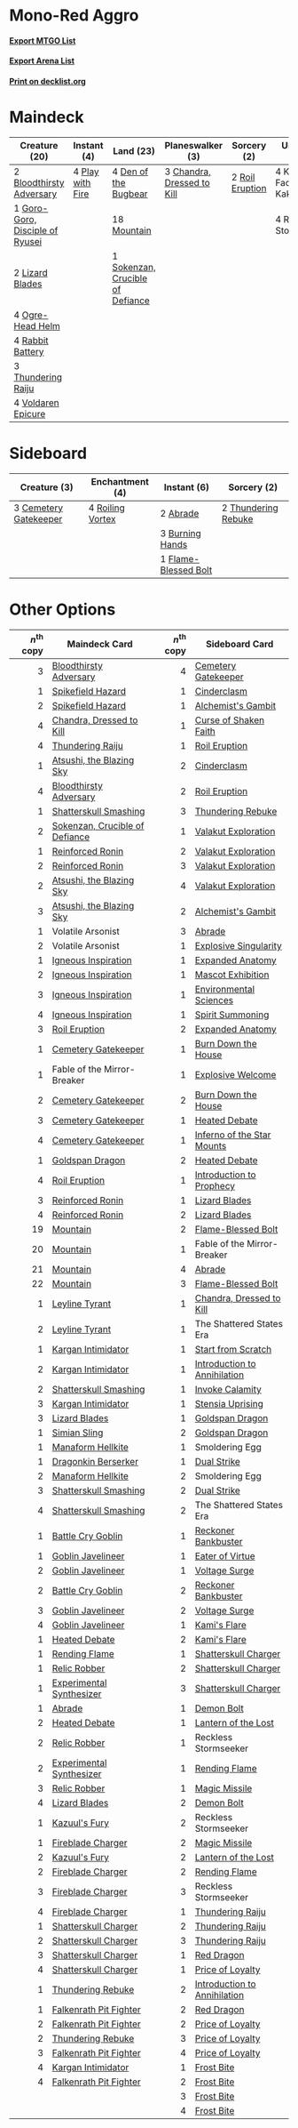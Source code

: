 # Mono-Red Aggro

#### [Export MTGO List](../collection/Mono-Red%20Aggro/Mono-Red%20Aggro.txt)
#### [Export Arena List](../collection/Mono-Red%20Aggro/Mono-Red%20Aggro_arena.txt)
#### [Print on decklist.org](http://decklist.org/?deckmain=2%09Bloodthirsty%20Adversary%0A3%09Chandra,%20Dressed%20to%20Kill%0A4%09Den%20of%20the%20Bugbear%0A1%09Goro-Goro,%20Disciple%20of%20Ryusei%0A4%09Kumano%20Faces%20Kakkazan%0A2%09Lizard%20Blades%0A18%09Mountain%0A4%09Ogre-Head%20Helm%0A4%09Play%20with%20Fire%0A4%09Rabbit%20Battery%0A4%09Reckless%20Stormseeker%0A2%09Roil%20Eruption%0A1%09Sokenzan,%20Crucible%20of%20Defiance%0A3%09Thundering%20Raiju%0A4%09Voldaren%20Epicure&deckside=2%09Abrade%0A3%09Burning%20Hands%0A3%09Cemetery%20Gatekeeper%0A1%09Flame-Blessed%20Bolt%0A4%09Roiling%20Vortex%0A2%09Thundering%20Rebuke)
# Maindeck

|                                              Creature (20)                                               |                                        Instant (4)                                        |                                                 Land (23)                                                 |                                          Planeswalker (3)                                           |                                       Sorcery (2)                                        |      Unknown (8)      |
|----------------------------------------------------------------------------------------------------------|-------------------------------------------------------------------------------------------|-----------------------------------------------------------------------------------------------------------|-----------------------------------------------------------------------------------------------------|------------------------------------------------------------------------------------------|-----------------------|
|2 [Bloodthirsty Adversary](http://gatherer.wizards.com/Pages/Card/Details.aspx?multiverseid=534905)       |4 [Play with Fire](http://gatherer.wizards.com/Pages/Card/Details.aspx?multiverseid=534933)|4 [Den of the Bugbear](http://gatherer.wizards.com/Pages/Card/Details.aspx?multiverseid=527541)            |3 [Chandra, Dressed to Kill](http://gatherer.wizards.com/Pages/Card/Details.aspx?multiverseid=541004)|2 [Roil Eruption](http://gatherer.wizards.com/Pages/Card/Details.aspx?multiverseid=491796)|4 Kumano Faces Kakkazan|
|1 [Goro-Goro, Disciple of Ryusei](http://gatherer.wizards.com/Pages/Card/Details.aspx?multiverseid=548448)|                                                                                           |18 [Mountain](http://gatherer.wizards.com/Pages/Card/Details.aspx?multiverseid=439859)                     |                                                                                                     |                                                                                          |4 Reckless Stormseeker |
|2 [Lizard Blades](http://gatherer.wizards.com/Pages/Card/Details.aspx?multiverseid=548457)                |                                                                                           |1 [Sokenzan, Crucible of Defiance](http://gatherer.wizards.com/Pages/Card/Details.aspx?multiverseid=548589)|                                                                                                     |                                                                                          |                       |
|4 [Ogre-Head Helm](http://gatherer.wizards.com/Pages/Card/Details.aspx?multiverseid=548459)               |                                                                                           |                                                                                                           |                                                                                                     |                                                                                          |                       |
|4 [Rabbit Battery](http://gatherer.wizards.com/Pages/Card/Details.aspx?multiverseid=548461)               |                                                                                           |                                                                                                           |                                                                                                     |                                                                                          |                       |
|3 [Thundering Raiju](http://gatherer.wizards.com/Pages/Card/Details.aspx?multiverseid=548471)             |                                                                                           |                                                                                                           |                                                                                                     |                                                                                          |                       |
|4 [Voldaren Epicure](http://gatherer.wizards.com/Pages/Card/Details.aspx?multiverseid=541041)             |                                                                                           |                                                                                                           |                                                                                                     |                                                                                          |                       |


# Sideboard

|                                          Creature (3)                                          |                                      Enchantment (4)                                      |                                          Instant (6)                                          |                                         Sorcery (2)                                          |
|------------------------------------------------------------------------------------------------|-------------------------------------------------------------------------------------------|-----------------------------------------------------------------------------------------------|----------------------------------------------------------------------------------------------|
|3 [Cemetery Gatekeeper](http://gatherer.wizards.com/Pages/Card/Details.aspx?multiverseid=541003)|4 [Roiling Vortex](http://gatherer.wizards.com/Pages/Card/Details.aspx?multiverseid=491797)|2 [Abrade](http://gatherer.wizards.com/Pages/Card/Details.aspx?multiverseid=430772)            |2 [Thundering Rebuke](http://gatherer.wizards.com/Pages/Card/Details.aspx?multiverseid=491814)|
|                                                                                                |                                                                                           |3 [Burning Hands](http://gatherer.wizards.com/Pages/Card/Details.aspx?multiverseid=527422)     |                                                                                              |
|                                                                                                |                                                                                           |1 [Flame-Blessed Bolt](http://gatherer.wizards.com/Pages/Card/Details.aspx?multiverseid=541014)|                                                                                              |


# Other Options

|*n*<sup>th</sup> copy|                                              Maindeck Card                                              |*n*<sup>th</sup> copy|                                            Sideboard Card                                             |
|--------------------:|---------------------------------------------------------------------------------------------------------|--------------------:|-------------------------------------------------------------------------------------------------------|
|                    3|[Bloodthirsty Adversary](http://gatherer.wizards.com/Pages/Card/Details.aspx?multiverseid=534905)        |                    4|[Cemetery Gatekeeper](http://gatherer.wizards.com/Pages/Card/Details.aspx?multiverseid=541003)         |
|                    1|[Spikefield Hazard](http://gatherer.wizards.com/Pages/Card/Details.aspx?multiverseid=491809)             |                    1|[Cinderclasm](http://gatherer.wizards.com/Pages/Card/Details.aspx?multiverseid=491776)                 |
|                    2|[Spikefield Hazard](http://gatherer.wizards.com/Pages/Card/Details.aspx?multiverseid=491809)             |                    1|[Alchemist's Gambit](http://gatherer.wizards.com/Pages/Card/Details.aspx?multiverseid=540993)          |
|                    4|[Chandra, Dressed to Kill](http://gatherer.wizards.com/Pages/Card/Details.aspx?multiverseid=541004)      |                    1|[Curse of Shaken Faith](http://gatherer.wizards.com/Pages/Card/Details.aspx?multiverseid=534910)       |
|                    4|[Thundering Raiju](http://gatherer.wizards.com/Pages/Card/Details.aspx?multiverseid=548471)              |                    1|[Roil Eruption](http://gatherer.wizards.com/Pages/Card/Details.aspx?multiverseid=491796)               |
|                    1|[Atsushi, the Blazing Sky](http://gatherer.wizards.com/Pages/Card/Details.aspx?multiverseid=548436)      |                    2|[Cinderclasm](http://gatherer.wizards.com/Pages/Card/Details.aspx?multiverseid=491776)                 |
|                    4|[Bloodthirsty Adversary](http://gatherer.wizards.com/Pages/Card/Details.aspx?multiverseid=534905)        |                    2|[Roil Eruption](http://gatherer.wizards.com/Pages/Card/Details.aspx?multiverseid=491796)               |
|                    1|[Shatterskull Smashing](http://gatherer.wizards.com/Pages/Card/Details.aspx?multiverseid=491802)         |                    3|[Thundering Rebuke](http://gatherer.wizards.com/Pages/Card/Details.aspx?multiverseid=491814)           |
|                    2|[Sokenzan, Crucible of Defiance](http://gatherer.wizards.com/Pages/Card/Details.aspx?multiverseid=548589)|                    1|[Valakut Exploration](http://gatherer.wizards.com/Pages/Card/Details.aspx?multiverseid=491820)         |
|                    1|[Reinforced Ronin](http://gatherer.wizards.com/Pages/Card/Details.aspx?multiverseid=548462)              |                    2|[Valakut Exploration](http://gatherer.wizards.com/Pages/Card/Details.aspx?multiverseid=491820)         |
|                    2|[Reinforced Ronin](http://gatherer.wizards.com/Pages/Card/Details.aspx?multiverseid=548462)              |                    3|[Valakut Exploration](http://gatherer.wizards.com/Pages/Card/Details.aspx?multiverseid=491820)         |
|                    2|[Atsushi, the Blazing Sky](http://gatherer.wizards.com/Pages/Card/Details.aspx?multiverseid=548436)      |                    4|[Valakut Exploration](http://gatherer.wizards.com/Pages/Card/Details.aspx?multiverseid=491820)         |
|                    3|[Atsushi, the Blazing Sky](http://gatherer.wizards.com/Pages/Card/Details.aspx?multiverseid=548436)      |                    2|[Alchemist's Gambit](http://gatherer.wizards.com/Pages/Card/Details.aspx?multiverseid=540993)          |
|                    1|Volatile Arsonist                                                                                        |                    3|[Abrade](http://gatherer.wizards.com/Pages/Card/Details.aspx?multiverseid=430772)                      |
|                    2|Volatile Arsonist                                                                                        |                    1|[Explosive Singularity](http://gatherer.wizards.com/Pages/Card/Details.aspx?multiverseid=548442)       |
|                    1|[Igneous Inspiration](http://gatherer.wizards.com/Pages/Card/Details.aspx?multiverseid=513584)           |                    1|[Expanded Anatomy](http://gatherer.wizards.com/Pages/Card/Details.aspx?multiverseid=513478)            |
|                    2|[Igneous Inspiration](http://gatherer.wizards.com/Pages/Card/Details.aspx?multiverseid=513584)           |                    1|[Mascot Exhibition](http://gatherer.wizards.com/Pages/Card/Details.aspx?multiverseid=513481)           |
|                    3|[Igneous Inspiration](http://gatherer.wizards.com/Pages/Card/Details.aspx?multiverseid=513584)           |                    1|[Environmental Sciences](http://gatherer.wizards.com/Pages/Card/Details.aspx?multiverseid=513477)      |
|                    4|[Igneous Inspiration](http://gatherer.wizards.com/Pages/Card/Details.aspx?multiverseid=513584)           |                    1|[Spirit Summoning](http://gatherer.wizards.com/Pages/Card/Details.aspx?multiverseid=513728)            |
|                    3|[Roil Eruption](http://gatherer.wizards.com/Pages/Card/Details.aspx?multiverseid=491796)                 |                    2|[Expanded Anatomy](http://gatherer.wizards.com/Pages/Card/Details.aspx?multiverseid=513478)            |
|                    1|[Cemetery Gatekeeper](http://gatherer.wizards.com/Pages/Card/Details.aspx?multiverseid=541003)           |                    1|[Burn Down the House](http://gatherer.wizards.com/Pages/Card/Details.aspx?multiverseid=534907)         |
|                    1|Fable of the Mirror-Breaker                                                                              |                    1|[Explosive Welcome](http://gatherer.wizards.com/Pages/Card/Details.aspx?multiverseid=513577)           |
|                    2|[Cemetery Gatekeeper](http://gatherer.wizards.com/Pages/Card/Details.aspx?multiverseid=541003)           |                    2|[Burn Down the House](http://gatherer.wizards.com/Pages/Card/Details.aspx?multiverseid=534907)         |
|                    3|[Cemetery Gatekeeper](http://gatherer.wizards.com/Pages/Card/Details.aspx?multiverseid=541003)           |                    1|[Heated Debate](http://gatherer.wizards.com/Pages/Card/Details.aspx?multiverseid=513583)               |
|                    4|[Cemetery Gatekeeper](http://gatherer.wizards.com/Pages/Card/Details.aspx?multiverseid=541003)           |                    1|[Inferno of the Star Mounts](http://gatherer.wizards.com/Pages/Card/Details.aspx?multiverseid=527438)  |
|                    1|[Goldspan Dragon](http://gatherer.wizards.com/Pages/Card/Details.aspx?multiverseid=503751)               |                    2|[Heated Debate](http://gatherer.wizards.com/Pages/Card/Details.aspx?multiverseid=513583)               |
|                    4|[Roil Eruption](http://gatherer.wizards.com/Pages/Card/Details.aspx?multiverseid=491796)                 |                    1|[Introduction to Prophecy](http://gatherer.wizards.com/Pages/Card/Details.aspx?multiverseid=513480)    |
|                    3|[Reinforced Ronin](http://gatherer.wizards.com/Pages/Card/Details.aspx?multiverseid=548462)              |                    1|[Lizard Blades](http://gatherer.wizards.com/Pages/Card/Details.aspx?multiverseid=548457)               |
|                    4|[Reinforced Ronin](http://gatherer.wizards.com/Pages/Card/Details.aspx?multiverseid=548462)              |                    2|[Lizard Blades](http://gatherer.wizards.com/Pages/Card/Details.aspx?multiverseid=548457)               |
|                   19|[Mountain](http://gatherer.wizards.com/Pages/Card/Details.aspx?multiverseid=439859)                      |                    2|[Flame-Blessed Bolt](http://gatherer.wizards.com/Pages/Card/Details.aspx?multiverseid=541014)          |
|                   20|[Mountain](http://gatherer.wizards.com/Pages/Card/Details.aspx?multiverseid=439859)                      |                    1|Fable of the Mirror-Breaker                                                                            |
|                   21|[Mountain](http://gatherer.wizards.com/Pages/Card/Details.aspx?multiverseid=439859)                      |                    4|[Abrade](http://gatherer.wizards.com/Pages/Card/Details.aspx?multiverseid=430772)                      |
|                   22|[Mountain](http://gatherer.wizards.com/Pages/Card/Details.aspx?multiverseid=439859)                      |                    3|[Flame-Blessed Bolt](http://gatherer.wizards.com/Pages/Card/Details.aspx?multiverseid=541014)          |
|                    1|[Leyline Tyrant](http://gatherer.wizards.com/Pages/Card/Details.aspx?multiverseid=491788)                |                    1|[Chandra, Dressed to Kill](http://gatherer.wizards.com/Pages/Card/Details.aspx?multiverseid=541004)    |
|                    2|[Leyline Tyrant](http://gatherer.wizards.com/Pages/Card/Details.aspx?multiverseid=491788)                |                    1|The Shattered States Era                                                                               |
|                    1|[Kargan Intimidator](http://gatherer.wizards.com/Pages/Card/Details.aspx?multiverseid=491785)            |                    1|[Start from Scratch](http://gatherer.wizards.com/Pages/Card/Details.aspx?multiverseid=513591)          |
|                    2|[Kargan Intimidator](http://gatherer.wizards.com/Pages/Card/Details.aspx?multiverseid=491785)            |                    1|[Introduction to Annihilation](http://gatherer.wizards.com/Pages/Card/Details.aspx?multiverseid=513479)|
|                    2|[Shatterskull Smashing](http://gatherer.wizards.com/Pages/Card/Details.aspx?multiverseid=491802)         |                    1|[Invoke Calamity](http://gatherer.wizards.com/Pages/Card/Details.aspx?multiverseid=548450)             |
|                    3|[Kargan Intimidator](http://gatherer.wizards.com/Pages/Card/Details.aspx?multiverseid=491785)            |                    1|[Stensia Uprising](http://gatherer.wizards.com/Pages/Card/Details.aspx?multiverseid=541036)            |
|                    3|[Lizard Blades](http://gatherer.wizards.com/Pages/Card/Details.aspx?multiverseid=548457)                 |                    1|[Goldspan Dragon](http://gatherer.wizards.com/Pages/Card/Details.aspx?multiverseid=503751)             |
|                    1|[Simian Sling](http://gatherer.wizards.com/Pages/Card/Details.aspx?multiverseid=548468)                  |                    2|[Goldspan Dragon](http://gatherer.wizards.com/Pages/Card/Details.aspx?multiverseid=503751)             |
|                    1|[Manaform Hellkite](http://gatherer.wizards.com/Pages/Card/Details.aspx?multiverseid=541028)             |                    1|Smoldering Egg                                                                                         |
|                    1|[Dragonkin Berserker](http://gatherer.wizards.com/Pages/Card/Details.aspx?multiverseid=503743)           |                    1|[Dual Strike](http://gatherer.wizards.com/Pages/Card/Details.aspx?multiverseid=503744)                 |
|                    2|[Manaform Hellkite](http://gatherer.wizards.com/Pages/Card/Details.aspx?multiverseid=541028)             |                    2|Smoldering Egg                                                                                         |
|                    3|[Shatterskull Smashing](http://gatherer.wizards.com/Pages/Card/Details.aspx?multiverseid=491802)         |                    2|[Dual Strike](http://gatherer.wizards.com/Pages/Card/Details.aspx?multiverseid=503744)                 |
|                    4|[Shatterskull Smashing](http://gatherer.wizards.com/Pages/Card/Details.aspx?multiverseid=491802)         |                    2|The Shattered States Era                                                                               |
|                    1|[Battle Cry Goblin](http://gatherer.wizards.com/Pages/Card/Details.aspx?multiverseid=527419)             |                    1|[Reckoner Bankbuster](http://gatherer.wizards.com/Pages/Card/Details.aspx?multiverseid=548568)         |
|                    1|[Goblin Javelineer](http://gatherer.wizards.com/Pages/Card/Details.aspx?multiverseid=527431)             |                    1|[Eater of Virtue](http://gatherer.wizards.com/Pages/Card/Details.aspx?multiverseid=548558)             |
|                    2|[Goblin Javelineer](http://gatherer.wizards.com/Pages/Card/Details.aspx?multiverseid=527431)             |                    1|[Voltage Surge](http://gatherer.wizards.com/Pages/Card/Details.aspx?multiverseid=548476)               |
|                    2|[Battle Cry Goblin](http://gatherer.wizards.com/Pages/Card/Details.aspx?multiverseid=527419)             |                    2|[Reckoner Bankbuster](http://gatherer.wizards.com/Pages/Card/Details.aspx?multiverseid=548568)         |
|                    3|[Goblin Javelineer](http://gatherer.wizards.com/Pages/Card/Details.aspx?multiverseid=527431)             |                    2|[Voltage Surge](http://gatherer.wizards.com/Pages/Card/Details.aspx?multiverseid=548476)               |
|                    4|[Goblin Javelineer](http://gatherer.wizards.com/Pages/Card/Details.aspx?multiverseid=527431)             |                    1|[Kami's Flare](http://gatherer.wizards.com/Pages/Card/Details.aspx?multiverseid=548453)                |
|                    1|[Heated Debate](http://gatherer.wizards.com/Pages/Card/Details.aspx?multiverseid=513583)                 |                    2|[Kami's Flare](http://gatherer.wizards.com/Pages/Card/Details.aspx?multiverseid=548453)                |
|                    1|[Rending Flame](http://gatherer.wizards.com/Pages/Card/Details.aspx?multiverseid=541033)                 |                    1|[Shatterskull Charger](http://gatherer.wizards.com/Pages/Card/Details.aspx?multiverseid=491800)        |
|                    1|[Relic Robber](http://gatherer.wizards.com/Pages/Card/Details.aspx?multiverseid=491794)                  |                    2|[Shatterskull Charger](http://gatherer.wizards.com/Pages/Card/Details.aspx?multiverseid=491800)        |
|                    1|[Experimental Synthesizer](http://gatherer.wizards.com/Pages/Card/Details.aspx?multiverseid=548440)      |                    3|[Shatterskull Charger](http://gatherer.wizards.com/Pages/Card/Details.aspx?multiverseid=491800)        |
|                    1|[Abrade](http://gatherer.wizards.com/Pages/Card/Details.aspx?multiverseid=430772)                        |                    1|[Demon Bolt](http://gatherer.wizards.com/Pages/Card/Details.aspx?multiverseid=503741)                  |
|                    2|[Heated Debate](http://gatherer.wizards.com/Pages/Card/Details.aspx?multiverseid=513583)                 |                    1|[Lantern of the Lost](http://gatherer.wizards.com/Pages/Card/Details.aspx?multiverseid=541135)         |
|                    2|[Relic Robber](http://gatherer.wizards.com/Pages/Card/Details.aspx?multiverseid=491794)                  |                    1|Reckless Stormseeker                                                                                   |
|                    2|[Experimental Synthesizer](http://gatherer.wizards.com/Pages/Card/Details.aspx?multiverseid=548440)      |                    1|[Rending Flame](http://gatherer.wizards.com/Pages/Card/Details.aspx?multiverseid=541033)               |
|                    3|[Relic Robber](http://gatherer.wizards.com/Pages/Card/Details.aspx?multiverseid=491794)                  |                    1|[Magic Missile](http://gatherer.wizards.com/Pages/Card/Details.aspx?multiverseid=527441)               |
|                    4|[Lizard Blades](http://gatherer.wizards.com/Pages/Card/Details.aspx?multiverseid=548457)                 |                    2|[Demon Bolt](http://gatherer.wizards.com/Pages/Card/Details.aspx?multiverseid=503741)                  |
|                    1|[Kazuul's Fury](http://gatherer.wizards.com/Pages/Card/Details.aspx?multiverseid=491786)                 |                    2|Reckless Stormseeker                                                                                   |
|                    1|[Fireblade Charger](http://gatherer.wizards.com/Pages/Card/Details.aspx?multiverseid=491779)             |                    2|[Magic Missile](http://gatherer.wizards.com/Pages/Card/Details.aspx?multiverseid=527441)               |
|                    2|[Kazuul's Fury](http://gatherer.wizards.com/Pages/Card/Details.aspx?multiverseid=491786)                 |                    2|[Lantern of the Lost](http://gatherer.wizards.com/Pages/Card/Details.aspx?multiverseid=541135)         |
|                    2|[Fireblade Charger](http://gatherer.wizards.com/Pages/Card/Details.aspx?multiverseid=491779)             |                    2|[Rending Flame](http://gatherer.wizards.com/Pages/Card/Details.aspx?multiverseid=541033)               |
|                    3|[Fireblade Charger](http://gatherer.wizards.com/Pages/Card/Details.aspx?multiverseid=491779)             |                    3|Reckless Stormseeker                                                                                   |
|                    4|[Fireblade Charger](http://gatherer.wizards.com/Pages/Card/Details.aspx?multiverseid=491779)             |                    1|[Thundering Raiju](http://gatherer.wizards.com/Pages/Card/Details.aspx?multiverseid=548471)            |
|                    1|[Shatterskull Charger](http://gatherer.wizards.com/Pages/Card/Details.aspx?multiverseid=491800)          |                    2|[Thundering Raiju](http://gatherer.wizards.com/Pages/Card/Details.aspx?multiverseid=548471)            |
|                    2|[Shatterskull Charger](http://gatherer.wizards.com/Pages/Card/Details.aspx?multiverseid=491800)          |                    3|[Thundering Raiju](http://gatherer.wizards.com/Pages/Card/Details.aspx?multiverseid=548471)            |
|                    3|[Shatterskull Charger](http://gatherer.wizards.com/Pages/Card/Details.aspx?multiverseid=491800)          |                    1|[Red Dragon](http://gatherer.wizards.com/Pages/Card/Details.aspx?multiverseid=527447)                  |
|                    4|[Shatterskull Charger](http://gatherer.wizards.com/Pages/Card/Details.aspx?multiverseid=491800)          |                    1|[Price of Loyalty](http://gatherer.wizards.com/Pages/Card/Details.aspx?multiverseid=527446)            |
|                    1|[Thundering Rebuke](http://gatherer.wizards.com/Pages/Card/Details.aspx?multiverseid=491814)             |                    2|[Introduction to Annihilation](http://gatherer.wizards.com/Pages/Card/Details.aspx?multiverseid=513479)|
|                    1|[Falkenrath Pit Fighter](http://gatherer.wizards.com/Pages/Card/Details.aspx?multiverseid=534913)        |                    2|[Red Dragon](http://gatherer.wizards.com/Pages/Card/Details.aspx?multiverseid=527447)                  |
|                    2|[Falkenrath Pit Fighter](http://gatherer.wizards.com/Pages/Card/Details.aspx?multiverseid=534913)        |                    2|[Price of Loyalty](http://gatherer.wizards.com/Pages/Card/Details.aspx?multiverseid=527446)            |
|                    2|[Thundering Rebuke](http://gatherer.wizards.com/Pages/Card/Details.aspx?multiverseid=491814)             |                    3|[Price of Loyalty](http://gatherer.wizards.com/Pages/Card/Details.aspx?multiverseid=527446)            |
|                    3|[Falkenrath Pit Fighter](http://gatherer.wizards.com/Pages/Card/Details.aspx?multiverseid=534913)        |                    4|[Price of Loyalty](http://gatherer.wizards.com/Pages/Card/Details.aspx?multiverseid=527446)            |
|                    4|[Kargan Intimidator](http://gatherer.wizards.com/Pages/Card/Details.aspx?multiverseid=491785)            |                    1|[Frost Bite](http://gatherer.wizards.com/Pages/Card/Details.aspx?multiverseid=503750)                  |
|                    4|[Falkenrath Pit Fighter](http://gatherer.wizards.com/Pages/Card/Details.aspx?multiverseid=534913)        |                    2|[Frost Bite](http://gatherer.wizards.com/Pages/Card/Details.aspx?multiverseid=503750)                  |
|                     |                                                                                                         |                    3|[Frost Bite](http://gatherer.wizards.com/Pages/Card/Details.aspx?multiverseid=503750)                  |
|                     |                                                                                                         |                    4|[Frost Bite](http://gatherer.wizards.com/Pages/Card/Details.aspx?multiverseid=503750)                  |

